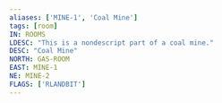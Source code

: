 ```yaml
---
aliases: ['MINE-1', 'Coal Mine']
tags: [room]
IN: ROOMS
LDESC: "This is a nondescript part of a coal mine."
DESC: "Coal Mine"
NORTH: GAS-ROOM
EAST: MINE-1
NE: MINE-2
FLAGS: ['RLANDBIT']
---
```

